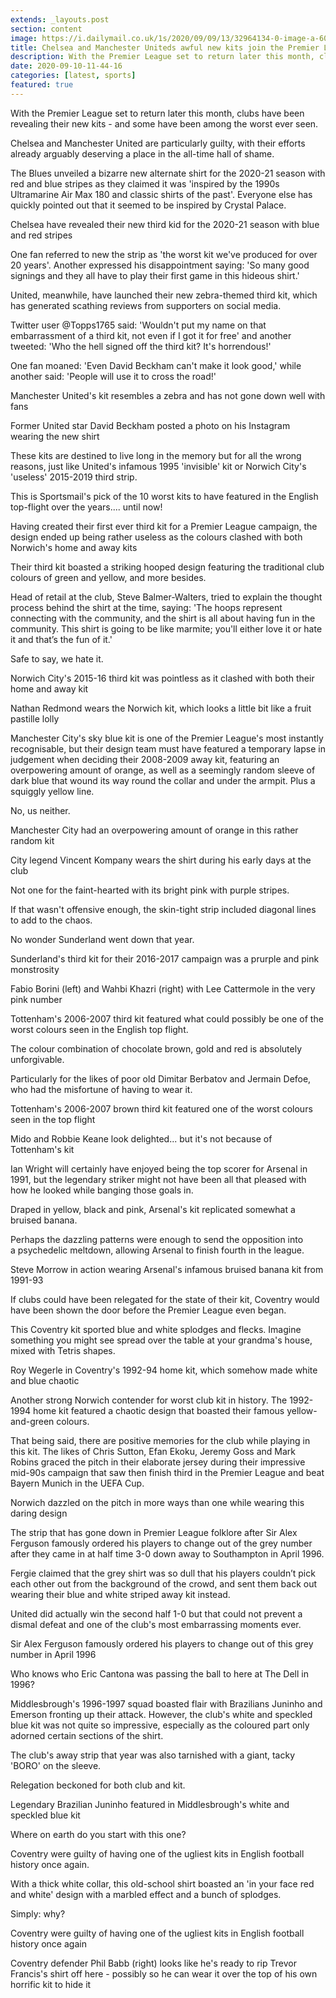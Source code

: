 ```yaml
---
extends: _layouts.post
section: content
image: https://i.dailymail.co.uk/1s/2020/09/09/13/32964134-0-image-a-60_1599655376791.jpg 
title: Chelsea and Manchester Uniteds awful new kits join the Premier Leagues hall of shame 
description: With the Premier League set to return later this month, clubs have been revealing their new kits - and some have been among the worst ever seen. Here are the top flights all-time shockers. 
date: 2020-09-10-11-44-16 
categories: [latest, sports] 
featured: true 
--- 
```

With the Premier League set to return later this month, clubs have been revealing their new kits - and some have been among the worst ever seen.

Chelsea and Manchester United are particularly guilty, with their efforts already arguably deserving a place in the all-time hall of shame.

The Blues unveiled a bizarre new alternate shirt for the 2020-21 season with red and blue stripes as they claimed it was 'inspired by the 1990s Ultramarine Air Max 180 and classic shirts of the past'. Everyone else has quickly pointed out that it seemed to be inspired by Crystal Palace.

Chelsea have revealed their new third kid for the 2020-21 season with blue and red stripes 







One fan referred to new the strip as 'the worst kit we've produced for over 20 years'. Another expressed his disappointment saying: 'So many good signings and they all have to play their first game in this hideous shirt.' 

United, meanwhile, have launched their new zebra-themed third kit, which has generated scathing reviews from supporters on social media.

Twitter user @Topps1765 said: 'Wouldn't put my name on that embarrassment of a third kit, not even if I got it for free' and another tweeted: 'Who the hell signed off the third kit? It's horrendous!' 

One fan moaned: 'Even David Beckham can't make it look good,' while another said: 'People will use it to cross the road!'  

Manchester United's kit resembles a zebra and has not gone down well with fans

Former United star David Beckham posted a photo on his Instagram wearing the new shirt





These kits are destined to live long in the memory but for all the wrong reasons, just like United's infamous 1995 'invisible' kit or Norwich City's 'useless' 2015-2019 third strip. 

This is Sportsmail's pick of the 10 worst kits to have featured in the English top-flight over the years.... until now!

Having created their first ever third kit for a Premier League campaign, the design ended up being rather useless as the colours clashed with both Norwich's home and away kits

Their third kit boasted a striking hooped design featuring the traditional club colours of green and yellow, and more besides.

Head of retail at the club, Steve Balmer-Walters, tried to explain the thought process behind the shirt at the time, saying: 'The hoops represent connecting with the community, and the shirt is all about having fun in the community. This shirt is going to be like marmite; you'll either love it or hate it and that’s the fun of it.'

Safe to say, we hate it.  

Norwich City's 2015-16 third kit was pointless as it clashed with both their home and away kit

Nathan Redmond wears the Norwich kit, which looks a little bit like a fruit pastille lolly

Manchester City's sky blue kit is one of the Premier League's most instantly recognisable, but their design team must have featured a temporary lapse in judgement when deciding their 2008-2009 away kit, featuring an overpowering amount of orange, as well as a seemingly random sleeve of dark blue that wound its way round the collar and under the armpit. Plus a squiggly yellow line.

No, us neither. 

Manchester City had an overpowering amount of orange in this rather random kit

City legend Vincent Kompany wears the shirt during his early days at the club

Not one for the faint-hearted with its bright pink with purple stripes.

If that wasn't offensive enough, the skin-tight strip included diagonal lines to add to the chaos. 

No wonder Sunderland went down that year. 

Sunderland's third kit for their 2016-2017 campaign was a prurple and pink monstrosity

Fabio Borini (left) and Wahbi Khazri (right) with Lee Cattermole in the very pink number

Tottenham's 2006-2007 third kit featured what could possibly be one of the worst colours seen in the English top flight.  

The colour combination of chocolate brown, gold and red is absolutely unforgivable.  

Particularly for the likes of poor old Dimitar Berbatov and Jermain Defoe, who had the misfortune of having to wear it. 

Tottenham's 2006-2007 brown third kit featured one of the worst colours seen in the top flight

Mido and Robbie Keane look delighted... but it's not because of Tottenham's kit

Ian Wright will certainly have enjoyed being the top scorer for Arsenal in 1991, but the legendary striker might not have been all that pleased with how he looked while banging those goals in. 

Draped in yellow, black and pink, Arsenal's kit replicated somewhat a bruised banana. 

Perhaps the dazzling patterns were enough to send the opposition into a psychedelic meltdown, allowing Arsenal to finish fourth in the league. 

Steve Morrow in action wearing Arsenal's infamous bruised banana kit from 1991-93 

If clubs could have been relegated for the state of their kit, Coventry would have been shown the door before the Premier League even began. 

This Coventry kit sported blue and white splodges and flecks. Imagine something you might see spread over the table at your grandma's house, mixed with Tetris shapes.

Roy Wegerle in Coventry's 1992-94 home kit, which somehow made white and blue chaotic

Another strong Norwich contender for worst club kit in history. The 1992-1994 home kit featured a chaotic design that boasted their famous yellow-and-green colours.  

That being said, there are positive memories for the club while playing in this kit. The likes of Chris Sutton, Efan Ekoku, Jeremy Goss and Mark Robins graced the pitch in their elaborate jersey during their impressive mid-90s campaign that saw then finish third in the Premier League and beat Bayern Munich in the UEFA Cup. 

Norwich dazzled on the pitch in more ways than one while wearing this daring design

The strip that has gone down in Premier League folklore after Sir Alex Ferguson famously ordered his players to change out of the grey number after they came in at half time 3-0 down away to Southampton in April 1996.

Fergie claimed that the grey shirt was so dull that his players couldn’t pick each other out from the background of the crowd, and sent them back out wearing their blue and white striped away kit instead.

United did actually win the second half 1-0 but that could not prevent a dismal defeat and one of the club's most embarrassing moments ever. 

Sir Alex Ferguson famously ordered his players to change out of this grey number in April 1996

Who knows who Eric Cantona was passing the ball to here at The Dell in 1996?

Middlesbrough's 1996-1997 squad boasted flair with Brazilians Juninho and Emerson fronting up their attack. However, the club's white and speckled blue kit was not quite so impressive, especially as the coloured part only adorned certain sections of the shirt.

The club's away strip that year was also tarnished with a giant, tacky 'BORO' on the sleeve. 

Relegation beckoned for both club and kit. 

Legendary Brazilian Juninho featured in Middlesbrough's white and speckled blue kit

Where on earth do you start with this one?

Coventry were guilty of having one of the ugliest kits in English football history once again. 

With a thick white collar, this old-school shirt boasted an 'in your face red and white' design with a marbled effect and a bunch of splodges.

Simply: why? 

Coventry were guilty of having one of the ugliest kits in English football history once again

Coventry defender Phil Babb (right) looks like he's ready to rip Trevor Francis's shirt off here - possibly so he can wear it over the top of his own horrific kit to hide it

